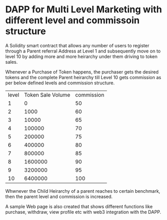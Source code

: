 # DAPP for Multi Level Marketing with different level and commissoin structure

A Solidity smart contract that allows any number of users to register through a Parent referral Address at Level 1 and subsequently move on to level 10 by adding more and more heirarchy under them driving to token sales.

Whenever a Purchase of Token happens, the purchaser gets the desired tokens and the complete Parent heirarchy till Level 10 gets commission as per below defined levels and commission structure.

<table>
<tr><td>level</td><td>Token Sale Volume</td><td>commission</td></tr>
<tr><td>1</td><td>0</td><td>50</td></tr>
<tr><td>2</td><td>1000</td><td>60</td></tr>
<tr><td>3</td><td>10000</td><td>65</td></tr>
<tr><td>4</td><td>100000</td><td>70</td></tr>
<tr><td>5</td><td>200000</td><td>75</td></tr>
<tr><td>6</td><td>400000</td><td>80</td></tr>
<tr><td>7</td><td>800000</td><td>85</td></tr>
<tr><td>8</td><td>1600000</td><td>90</td></tr>
<tr><td>9</td><td>3200000</td><td>95</td></tr>
<tr><td>10</td><td>6400000</td><td>100</td></tr>
</table>

Whwnever the Child Heirarchy of a parent reaches to certain benchmark, then the parent level and commission is increased.

A sample Web page is also created that shows different functions like purchase, withdraw, view profile etc with web3 integration with the DAPP.
